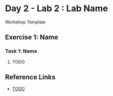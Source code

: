# Day 2 - Lab 2 : Lab Name

Workshop Template

## Exercise 1: Name

### Task 1: Name

1. TODO

## Reference Links

- [TODO](https://www.microsoft.com)
